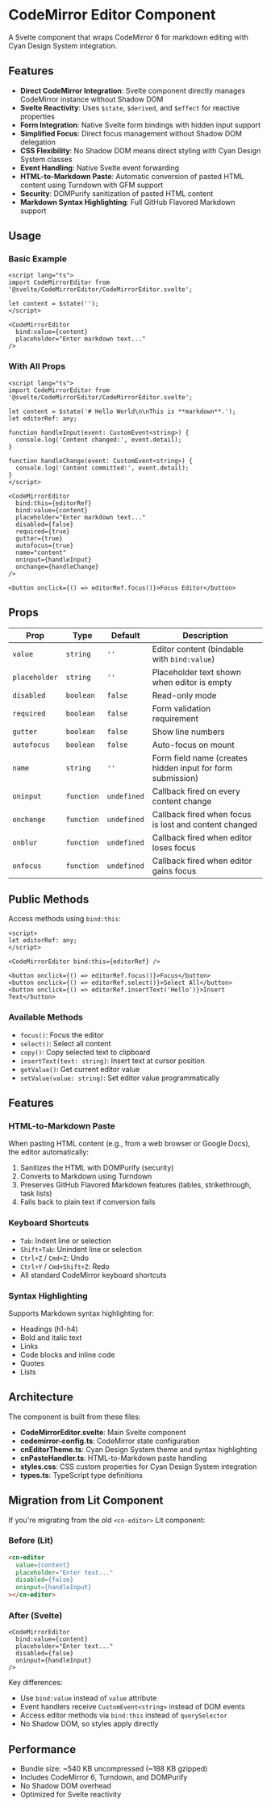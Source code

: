 # CodeMirror Editor Component

A Svelte component that wraps CodeMirror 6 for markdown editing with Cyan Design System integration.

## Features

- **Direct CodeMirror Integration**: Svelte component directly manages CodeMirror instance without Shadow DOM
- **Svelte Reactivity**: Uses `$state`, `$derived`, and `$effect` for reactive properties
- **Form Integration**: Native Svelte form bindings with hidden input support
- **Simplified Focus**: Direct focus management without Shadow DOM delegation
- **CSS Flexibility**: No Shadow DOM means direct styling with Cyan Design System classes
- **Event Handling**: Native Svelte event forwarding
- **HTML-to-Markdown Paste**: Automatic conversion of pasted HTML content using Turndown with GFM support
- **Security**: DOMPurify sanitization of pasted HTML content
- **Markdown Syntax Highlighting**: Full GitHub Flavored Markdown support

## Usage

### Basic Example

```svelte
<script lang="ts">
import CodeMirrorEditor from '@svelte/CodeMirrorEditor/CodeMirrorEditor.svelte';

let content = $state('');
</script>

<CodeMirrorEditor 
  bind:value={content}
  placeholder="Enter markdown text..."
/>
```

### With All Props

```svelte
<script lang="ts">
import CodeMirrorEditor from '@svelte/CodeMirrorEditor/CodeMirrorEditor.svelte';

let content = $state('# Hello World\n\nThis is **markdown**.');
let editorRef: any;

function handleInput(event: CustomEvent<string>) {
  console.log('Content changed:', event.detail);
}

function handleChange(event: CustomEvent<string>) {
  console.log('Content committed:', event.detail);
}
</script>

<CodeMirrorEditor 
  bind:this={editorRef}
  bind:value={content}
  placeholder="Enter markdown text..."
  disabled={false}
  required={true}
  gutter={true}
  autofocus={true}
  name="content"
  oninput={handleInput}
  onchange={handleChange}
/>

<button onclick={() => editorRef.focus()}>Focus Editor</button>
```

## Props

| Prop | Type | Default | Description |
|------|------|---------|-------------|
| `value` | `string` | `''` | Editor content (bindable with `bind:value`) |
| `placeholder` | `string` | `''` | Placeholder text shown when editor is empty |
| `disabled` | `boolean` | `false` | Read-only mode |
| `required` | `boolean` | `false` | Form validation requirement |
| `gutter` | `boolean` | `false` | Show line numbers |
| `autofocus` | `boolean` | `false` | Auto-focus on mount |
| `name` | `string` | `''` | Form field name (creates hidden input for form submission) |
| `oninput` | `function` | `undefined` | Callback fired on every content change |
| `onchange` | `function` | `undefined` | Callback fired when focus is lost and content changed |
| `onblur` | `function` | `undefined` | Callback fired when editor loses focus |
| `onfocus` | `function` | `undefined` | Callback fired when editor gains focus |

## Public Methods

Access methods using `bind:this`:

```svelte
<script>
let editorRef: any;
</script>

<CodeMirrorEditor bind:this={editorRef} />

<button onclick={() => editorRef.focus()}>Focus</button>
<button onclick={() => editorRef.select()}>Select All</button>
<button onclick={() => editorRef.insertText('Hello')}>Insert Text</button>
```

### Available Methods

- `focus()`: Focus the editor
- `select()`: Select all content
- `copy()`: Copy selected text to clipboard
- `insertText(text: string)`: Insert text at cursor position
- `getValue()`: Get current editor value
- `setValue(value: string)`: Set editor value programmatically

## Features

### HTML-to-Markdown Paste

When pasting HTML content (e.g., from a web browser or Google Docs), the editor automatically:
1. Sanitizes the HTML with DOMPurify (security)
2. Converts to Markdown using Turndown
3. Preserves GitHub Flavored Markdown features (tables, strikethrough, task lists)
4. Falls back to plain text if conversion fails

### Keyboard Shortcuts

- `Tab`: Indent line or selection
- `Shift+Tab`: Unindent line or selection
- `Ctrl+Z` / `Cmd+Z`: Undo
- `Ctrl+Y` / `Cmd+Shift+Z`: Redo
- All standard CodeMirror keyboard shortcuts

### Syntax Highlighting

Supports Markdown syntax highlighting for:
- Headings (h1-h4)
- Bold and italic text
- Links
- Code blocks and inline code
- Quotes
- Lists

## Architecture

The component is built from these files:

- **CodeMirrorEditor.svelte**: Main Svelte component
- **codemirror-config.ts**: CodeMirror state configuration
- **cnEditorTheme.ts**: Cyan Design System theme and syntax highlighting
- **cnPasteHandler.ts**: HTML-to-Markdown paste handling
- **styles.css**: CSS custom properties for Cyan Design System integration
- **types.ts**: TypeScript type definitions

## Migration from Lit Component

If you're migrating from the old `<cn-editor>` Lit component:

### Before (Lit)
```html
<cn-editor 
  value={content}
  placeholder="Enter text..."
  disabled={false}
  oninput={handleInput}
></cn-editor>
```

### After (Svelte)
```svelte
<CodeMirrorEditor 
  bind:value={content}
  placeholder="Enter text..."
  disabled={false}
  oninput={handleInput}
/>
```

Key differences:
- Use `bind:value` instead of `value` attribute
- Event handlers receive `CustomEvent<string>` instead of DOM events
- Access editor methods via `bind:this` instead of `querySelector`
- No Shadow DOM, so styles apply directly

## Performance

- Bundle size: ~540 KB uncompressed (~188 KB gzipped)
- Includes CodeMirror 6, Turndown, and DOMPurify
- No Shadow DOM overhead
- Optimized for Svelte reactivity
